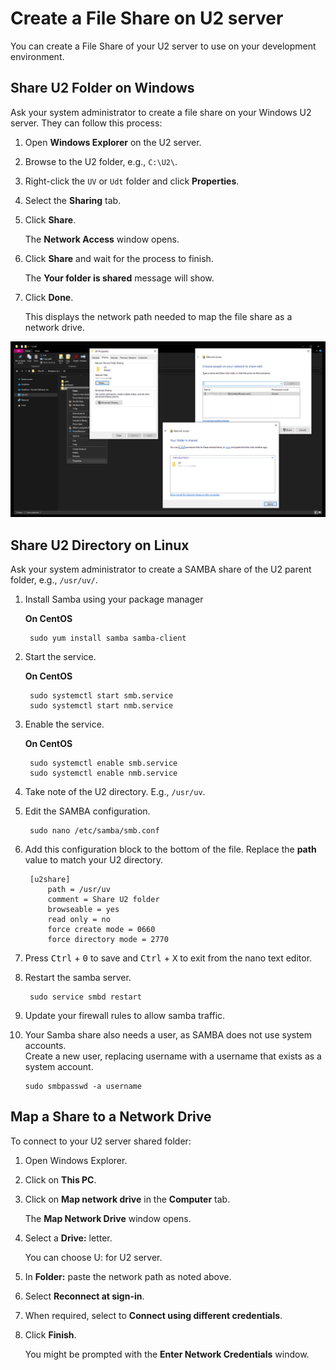 # Create a File Share on U2 server

You can create a File Share of your U2 server to use on your development environment.

## Share U2 Folder on Windows

Ask your system administrator to create a file share on your Windows U2 server. They can follow this process:

1. Open **Windows Explorer** on the U2 server.

2. Browse to the U2 folder, e.g., `C:\U2\`.

3. Right-click the `UV` or `Udt` folder and click **Properties**.

4. Select the **Sharing** tab.

5. Click **Share**.  

    The **Network Access** window opens.

6. Click **Share** and wait for the process to finish.  

    The **Your folder is shared** message will show.

7. Click **Done**.  
    
    This displays the network path needed to map the file share as a network drive.

![Create File Share on Windows](../img/create-file-share-windows.png)

## Share U2 Directory on Linux

Ask your system administrator to create a SAMBA share of the U2 parent folder, e.g., `/usr/uv/`.

1. Install Samba using your package manager

    **On CentOS**

        sudo yum install samba samba-client

2. Start the service.  

    **On CentOS**

        sudo systemctl start smb.service
        sudo systemctl start nmb.service

3. Enable the service.  

    **On CentOS**

        sudo systemctl enable smb.service
        sudo systemctl enable nmb.service

4. Take note of the U2 directory. E.g., `/usr/uv`.

5. Edit the SAMBA configuration.

        sudo nano /etc/samba/smb.conf

6. Add this configuration block to the bottom of the file. Replace the **path** value to match your U2 directory.

        [u2share]
            path = /usr/uv
            comment = Share U2 folder
            browseable = yes
            read only = no
            force create mode = 0660
            force directory mode = 2770

7. Press <kbd>Ctrl</kbd> + <kbd>0</kbd> to save and <kbd>Ctrl</kbd> + <kbd>X</kbd>  to exit from the nano text editor.

8. Restart the samba server.

        sudo service smbd restart

9. Update your firewall rules to allow samba traffic.

10. Your Samba share also needs a user, as SAMBA does not use system accounts.  
Create a new user, replacing username with a username that exists as a system account.

        sudo smbpasswd -a username

## Map a Share to a Network Drive

To connect to your U2 server shared folder:

1. Open Windows Explorer.

2. Click on **This PC**. 

3. Click on **Map network drive** in the **Computer** tab. 
    
    The **Map Network Drive** window opens.

4. Select a **Drive:** letter.  

    You can choose U: for U2 server.

5. In **Folder:** paste the network path as noted above.

6. Select **Reconnect at sign-in**.

7. When required, select to **Connect using different credentials**.  

8. Click **Finish**.  

    You might be prompted with the **Enter Network Credentials** window.